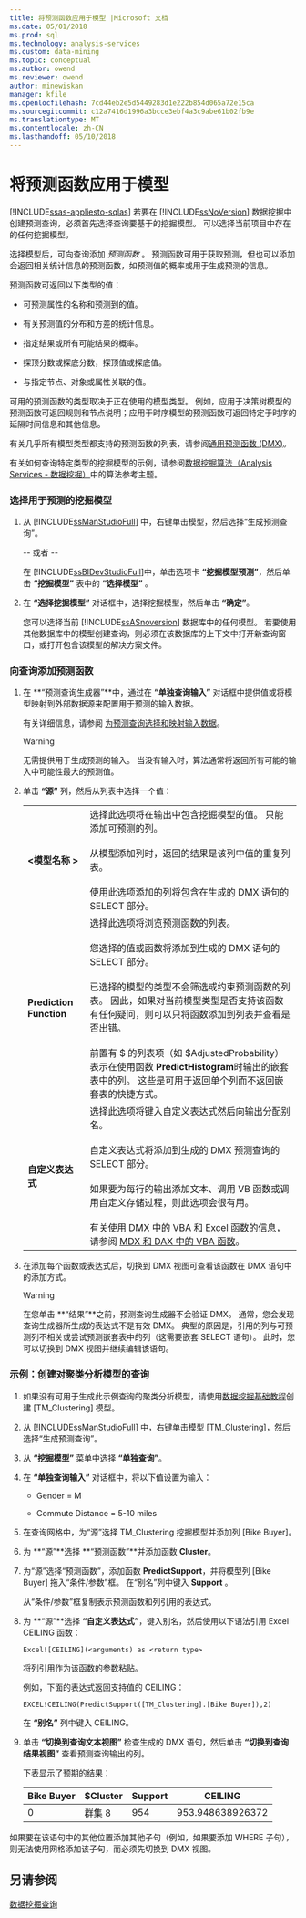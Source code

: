 ```yaml
---
title: 将预测函数应用于模型 |Microsoft 文档
ms.date: 05/01/2018
ms.prod: sql
ms.technology: analysis-services
ms.custom: data-mining
ms.topic: conceptual
ms.author: owend
ms.reviewer: owend
author: minewiskan
manager: kfile
ms.openlocfilehash: 7cd44eb2e5d5449283d1e222b854d065a72e15ca
ms.sourcegitcommit: c12a7416d1996a3bcce3ebf4a3c9abe61b02fb9e
ms.translationtype: MT
ms.contentlocale: zh-CN
ms.lasthandoff: 05/10/2018
---
```

# <a name="apply-prediction-functions-to-a-model"></a>将预测函数应用于模型
[!INCLUDE[ssas-appliesto-sqlas](../../includes/ssas-appliesto-sqlas.md)]
  若要在 [!INCLUDE[ssNoVersion](../../includes/ssnoversion-md.md)] 数据挖掘中创建预测查询，必须首先选择查询要基于的挖掘模型。 可以选择当前项目中存在的任何挖掘模型。  
  
 选择模型后，可向查询添加 *预测函数* 。 预测函数可用于获取预测，但也可以添加会返回相关统计信息的预测函数，如预测值的概率或用于生成预测的信息。  
  
 预测函数可返回以下类型的值：  
  
-   可预测属性的名称和预测到的值。  
  
-   有关预测值的分布和方差的统计信息。  
  
-   指定结果或所有可能结果的概率。  
  
-   探顶分数或探底分数，探顶值或探底值。  
  
-   与指定节点、对象或属性关联的值。  
  
 可用的预测函数的类型取决于正在使用的模型类型。 例如，应用于决策树模型的预测函数可返回规则和节点说明；应用于时序模型的预测函数可返回特定于时序的延隔时间信息和其他信息。  
  
 有关几乎所有模型类型都支持的预测函数的列表，请参阅[通用预测函数 (DMX)](../../dmx/general-prediction-functions-dmx.md)。  
  
 有关如何查询特定类型的挖掘模型的示例，请参阅[数据挖掘算法（Analysis Services - 数据挖掘）](../../analysis-services/data-mining/data-mining-algorithms-analysis-services-data-mining.md)中的算法参考主题。  
  
### <a name="choose-a-mining-model-to-use-for-prediction"></a>选择用于预测的挖掘模型  
  
1.  从 [!INCLUDE[ssManStudioFull](../../includes/ssmanstudiofull-md.md)] 中，右键单击模型，然后选择“生成预测查询”。  
  
     -- 或者 --  
  
     在 [!INCLUDE[ssBIDevStudioFull](../../includes/ssbidevstudiofull-md.md)]中，单击选项卡 **“挖掘模型预测”**，然后单击 **“挖掘模型”** 表中的  **“选择模型”** 。  
  
2.  在 **“选择挖掘模型”** 对话框中，选择挖掘模型，然后单击 **“确定”**。  
  
     您可以选择当前 [!INCLUDE[ssASnoversion](../../includes/ssasnoversion-md.md)] 数据库中的任何模型。 若要使用其他数据库中的模型创建查询，则必须在该数据库的上下文中打开新查询窗口，或打开包含该模型的解决方案文件。  
  
### <a name="add-prediction-functions-to-a-query"></a>向查询添加预测函数  
  
1.  在 **“预测查询生成器”**中，通过在 **“单独查询输入”** 对话框中提供值或将模型映射到外部数据源来配置用于预测的输入数据。  
  
     有关详细信息，请参阅 [为预测查询选择和映射输入数据](../../analysis-services/data-mining/choose-and-map-input-data-for-a-prediction-query.md)。  
  
    > [!WARNING]  
    >  无需提供用于生成预测的输入。 当没有输入时，算法通常将返回所有可能的输入中可能性最大的预测值。  
  
2.  单击 **“源”** 列，然后从列表中选择一个值：  
  
    |||  
    |-|-|  
    |**\<模型名称 >**|选择此选项将在输出中包含挖掘模型的值。 只能添加可预测的列。<br /><br /> 从模型添加列时，返回的结果是该列中值的重复列表。<br /><br /> 使用此选项添加的列将包含在生成的 DMX 语句的 SELECT 部分。|  
    |**Prediction Function**|选择此选项将浏览预测函数的列表。<br /><br /> 您选择的值或函数将添加到生成的 DMX 语句的 SELECT 部分。<br /><br /> 已选择的模型的类型不会筛选或约束预测函数的列表。 因此，如果对当前模型类型是否支持该函数有任何疑问，则可以只将函数添加到列表并查看是否出错。<br /><br /> 前置有 $ 的列表项（如 $AdjustedProbability）表示在使用函数 **PredictHistogram**时输出的嵌套表中的列。 这些是可用于返回单个列而不返回嵌套表的快捷方式。|  
    |**自定义表达式**|选择此选项将键入自定义表达式然后向输出分配别名。<br /><br /> 自定义表达式将添加到生成的 DMX 预测查询的 SELECT 部分。<br /><br /> 如果要为每行的输出添加文本、调用 VB 函数或调用自定义存储过程，则此选项会很有用。<br /><br /> 有关使用 DMX 中的 VBA 和 Excel 函数的信息，请参阅 [MDX 和 DAX 中的 VBA 函数](../../mdx/vba-functions-in-mdx-and-dax.md)。|  
  
3.  在添加每个函数或表达式后，切换到 DMX 视图可查看该函数在 DMX 语句中的添加方式。  
  
    > [!WARNING]  
    >  在您单击 **“结果”**之前，预测查询生成器不会验证 DMX。 通常，您会发现查询生成器所生成的表达式不是有效 DMX。 典型的原因是，引用的列与可预测列不相关或尝试预测嵌套表中的列（这需要嵌套 SELECT 语句）。 此时，您可以切换到 DMX 视图并继续编辑该语句。  
  
### <a name="example-create-a-query-on-a-clustering-model"></a>示例：创建对聚类分析模型的查询  
  
1.  如果没有可用于生成此示例查询的聚类分析模型，请使用[数据挖掘基础教程](http://msdn.microsoft.com/library/6602edb6-d160-43fb-83c8-9df5dddfeb9c)创建 [TM_Clustering] 模型。  
  
2.  从 [!INCLUDE[ssManStudioFull](../../includes/ssmanstudiofull-md.md)] 中，右键单击模型 [TM_Clustering]，然后选择“生成预测查询”。  
  
3.  从 **“挖掘模型”** 菜单中选择 **“单独查询”**。  
  
4.  在 **“单独查询输入”** 对话框中，将以下值设置为输入：  
  
    -   Gender = M  
  
    -   Commute Distance = 5-10 miles  
  
5.  在查询网格中，为“源”选择 TM_Clustering 挖掘模型并添加列 [Bike Buyer]。  
  
6.  为 **“源”**选择 **“预测函数”**并添加函数 **Cluster**。  
  
7.  为“源”选择“预测函数”，添加函数 **PredictSupport**，并将模型列 [Bike Buyer] 拖入“条件/参数”框。 在“别名”列中键入 **Support** 。   
  
     从“条件/参数”框复制表示预测函数和列引用的表达式。  
  
8.  为 **“源”**选择 **“自定义表达式”**，键入别名，然后使用以下语法引用 Excel CEILING 函数：  
  
    ```  
    Excel![CEILING](<arguments) as <return type>  
    ```  
  
     将列引用作为该函数的参数粘贴。  
  
     例如，下面的表达式返回支持值的 CEILING：  
  
    ```  
    EXCEL!CEILING(PredictSupport([TM_Clustering].[Bike Buyer]),2)  
    ```  
  
     在 **“别名”** 列中键入 CEILING。  
  
9. 单击 **“切换到查询文本视图”** 检查生成的 DMX 语句，然后单击 **“切换到查询结果视图”** 查看预测查询输出的列。  
  
     下表显示了预期的结果：  
  
    |Bike Buyer|$Cluster|Support|CEILING|  
    |----------------|--------------|-------------|-------------|  
    |0|群集 8|954|953.948638926372|  
  
 如果要在该语句中的其他位置添加其他子句（例如，如果要添加 WHERE 子句），则无法使用网格添加该子句，而必须先切换到 DMX 视图。  
  
## <a name="see-also"></a>另请参阅  
 [数据挖掘查询](../../analysis-services/data-mining/data-mining-queries.md)  
  
  
